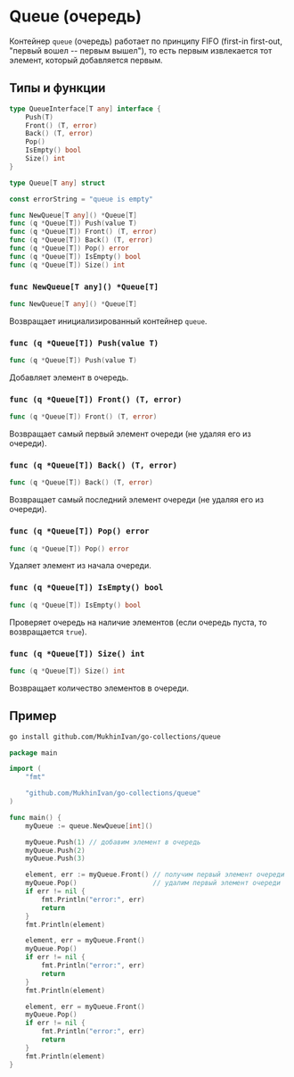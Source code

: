 # Queue (очередь)

Контейнер `queue` (очередь) работает по принципу FIFO (first-in first-out, "первый вошел -- первым вышел"), то есть первым извлекается тот элемент, который добавляется первым.

## Типы и функции

```go
type QueueInterface[T any] interface {
	Push(T)
	Front() (T, error)
	Back() (T, error)
	Pop()
	IsEmpty() bool
	Size() int
}

type Queue[T any] struct

const errorString = "queue is empty"

func NewQueue[T any]() *Queue[T]
func (q *Queue[T]) Push(value T)
func (q *Queue[T]) Front() (T, error)
func (q *Queue[T]) Back() (T, error)
func (q *Queue[T]) Pop() error
func (q *Queue[T]) IsEmpty() bool
func (q *Queue[T]) Size() int
```

### `func NewQueue[T any]() *Queue[T]`

```go
func NewQueue[T any]() *Queue[T]
```

Возвращает инициализированный контейнер `queue`.

### `func (q *Queue[T]) Push(value T)`

```go
func (q *Queue[T]) Push(value T)
```

Добавляет элемент в очередь.

### `func (q *Queue[T]) Front() (T, error)`

```go
func (q *Queue[T]) Front() (T, error)
```

Возвращает самый первый элемент очереди (не удаляя его из очереди).

### `func (q *Queue[T]) Back() (T, error)`

```go
func (q *Queue[T]) Back() (T, error)
```

Возвращает самый последний элемент очереди (не удаляя его из очереди).

### `func (q *Queue[T]) Pop() error`

```go
func (q *Queue[T]) Pop() error
```

Удаляет элемент из начала очереди.

### `func (q *Queue[T]) IsEmpty() bool`

```go
func (q *Queue[T]) IsEmpty() bool
```

Проверяет очередь на наличие элементов (если очередь пуста, то возвращается `true`).

### `func (q *Queue[T]) Size() int`

```go
func (q *Queue[T]) Size() int
```

Возвращает количество элементов в очереди.

## Пример

```bash
go install github.com/MukhinIvan/go-collections/queue
```

```go
package main

import (
	"fmt"

	"github.com/MukhinIvan/go-collections/queue"
)

func main() {
	myQueue := queue.NewQueue[int]()

	myQueue.Push(1) // добавим элемент в очередь
	myQueue.Push(2)
	myQueue.Push(3)

	element, err := myQueue.Front() // получим первый элемент очереди
	myQueue.Pop()                   // удалим первый элемент очереди
	if err != nil {
		fmt.Println("error:", err)
		return
	}
	fmt.Println(element)

	element, err = myQueue.Front()
	myQueue.Pop()
	if err != nil {
		fmt.Println("error:", err)
		return
	}
	fmt.Println(element)

	element, err = myQueue.Front()
	myQueue.Pop()
	if err != nil {
		fmt.Println("error:", err)
		return
	}
	fmt.Println(element)
}
```